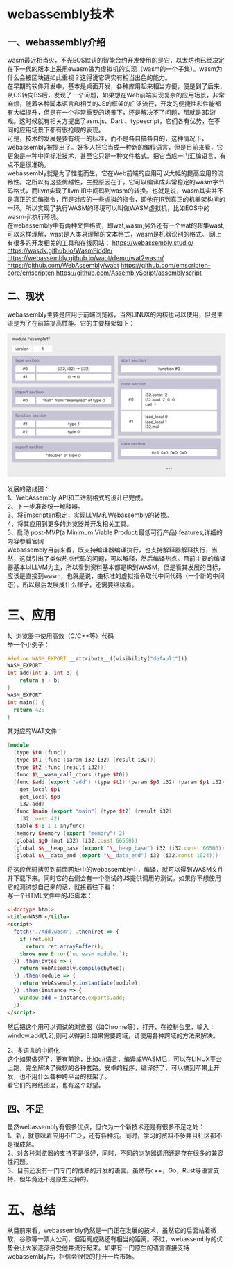 # webassembly技术

## 一、webassembly介绍
wasm最近相当火，不光EOS默认的智能合约开发使用的是它，以太坊也已经决定在下一代的版本上采用ewasm做为虚拟机的实现（wasm的一个子集）。wasm为什么会被区块链如此重视？这得说它确实有相当出色的能力。
</br>
在早期的软件开发中，基本是桌面开发，各种库用起来相当方便，便是到了后来，从CS转向BS后，发现了一个问题，如果想在Web前端实现复杂的应用场景，非常麻烦，随着各种脚本语言和相关的JS的框架的广泛流行，开发的便捷性和性能都有大幅提升，但是在一个非常重要的场景下，还是解决不了问题，那就是3D游戏。这时候就有相关方提出了asm.js、Dart 、typescript，它们各有优势，在不同的应用场景下都有很抢眼的表现。
</br>
可是，技术的发展是要有统一的标准，而不是各自搞各自的，这种情况下，webassembly被提出了。好多人把它当成一种新的编程语言，但是目前来看，它更象是一种中间标准技术，甚至它只是一种文件格式。把它当成一门汇编语言，有点不是很准确。
</br>
webassembly就是为了性能而生，它在Web前端的应用可以大幅的提高应用的流畅性。之所以有这些优越性，主要原因在于，它可以编译成非常稳定的wasm字节码格式，而llvm实现了llvm IR中间码到wasm的转换。也就是说，wasm其实并不是真正的汇编指令，而是对应的一些虚拟的指令，即他在IR到真正的机器架构间的一环。所以实现了执行WASM的环境可以叫做WASM虚拟机，比如EOS中的wasm-jit执行环境。
</br>
在webassembly中有两种文件格式，即wat,wasm,另外还有一个wat的超集wast,可以这样理解，wast是人类易理解的文本格式，wasm是机器识别的格式。
网上有很多的开发相关的工具和在线网站：
https://webassembly.studio/
https://wasdk.github.io/WasmFiddle/
https://webassembly.github.io/wabt/demo/wat2wasm/
https://github.com/WebAssembly/wabt
https://github.com/emscripten-core/emscripten
https://github.com/AssemblyScript/assemblyscript

## 二、现状
webassembly主要是应用于前端浏览器，当然LINUX的内核也可以使用，但是主流是为了在前端提高性能。它的主要框架如下：

![module](img/module.jpg)

发展的路线图：
</br>
1、WebAssembly API和二进制格式的设计已完成。
</br>
2、下一步准备统一解释器。
</br>
3、将Emscripten稳定，实现LLVM和Webassembly的转换。
</br>
4、将其应用到更多的浏览器并开发相关工具。
</br>
5、启动 post-MVP(a Minimum Viable Product:最低可行产品) features,详细的内容参看官网
</br>
Webassembly目前来看，既支持编译器编译执行，也支持解释器解释执行，当然，这就引出了类似热点代码的问题，可以解释，然后编译热点。目前主要的编译器基本以LLVM为主，所以看到资料基本都是IR到WASM，但是看其发展的目标，应该是直接到wasm，也就是说，由标准的虚拟指令取代中间代码（一个新的中间态）。所以最后发展成什么样子，还需要继续看。

# 三、应用
1、浏览器中使用高效（C/C++等）代码
</br>
举一个小例子：
</br>

```C++
#define WASM_EXPORT __attribute__((visibility("default")))
WASM_EXPORT
int add(int a, int b) {
    return a + b;
}
WASM_EXPORT
int main() {
  return 42;
}
```
其对应的WAT文件：

```C++
(module
  (type $t0 (func))
  (type $t1 (func (param i32 i32) (result i32)))
  (type $t2 (func (result i32)))
  (func $\__wasm_call_ctors (type $t0))
  (func $add (export "add") (type $t1) (param $p0 i32) (param $p1 i32) (result i32)
    get_local $p1
    get_local $p0
    i32.add)
  (func $main (export "main") (type $t2) (result i32)
    i32.const 42)
  (table $T0 1 1 anyfunc)
  (memory $memory (export "memory") 2)
  (global $g0 (mut i32) (i32.const 66560))
  (global $\__heap_base (export "\__heap_base") i32 (i32.const 66560))
  (global $\__data_end (export "\__data_end") i32 (i32.const 1024)))
```
将这段代码拷贝到前面网址中的webassembly中，编译，就可以得到WASM文件并下载下来。同时它的右侧会有一个测试的JS提供调用的测试。如果你不想使用它的测试想自己来的话，就接着往下看：
</br>
写一个HTML文件中的JS脚本：
</br>

```html
<!doctype html>
<title>WASM </title>
<script>
  fetch('./Add.wasm') .then(ret => {
    if (ret.ok)
      return ret.arrayBuffer();
    throw new Error(`no wasm module.`);
  }) .then(bytes => {
    return WebAssembly.compile(bytes);
  }) .then(module => {
    return WebAssembly.instantiate(module);
  }) .then(instance => {
    window.add = instance.exports.add;
  });
</script>
```
然后把这个用可以调试的浏览器（如Chrome等），打开，在控制台里，输入：window.add(1,2),则可以得到3.如果需要跨域，请使用各种跨域的方法来解决。
</br>

2、多语言的中间化
</br>
这个如果做好了，更有前途，比如c#语言，编译成WASM后，可以在LINUX平台上跑，完全解决了微软的各种套路。安卓的程序，编译好了，可以搞到苹果上开发，也不用什么各种跨平台的框架了。
</br>
看它们的路线图里，也有这个野望。

## 四、不足
虽然webassembly有很多优点，但作为一个新技术还是有很多不足之处：
</br>
1、新，就意味着应用不广泛，还有各种坑。同时，学习的资料不多并且社区都不是很成熟。
</br>
2、对各种浏览器的支持不是很好，同时，不同的浏览器调用还是存在很多的兼容性问题。
</br>
3、目前还没有一门专门的成熟的开发的语言。虽然有c++，Go，Rust等语言支持，但毕竟还不是原生支持的。
</br>

# 五、总结
从目前来看，webassembly仍然是一门正在发展的技术，虽然它的后面站着微软，谷歌等一票大公司，但距离成熟还有相当的距离。不过，webassembly的优势会让大家逐渐接受他并流行起来。如果有一门原生的语言直接支持webassembly后，相信会很快的打开一片市场。
